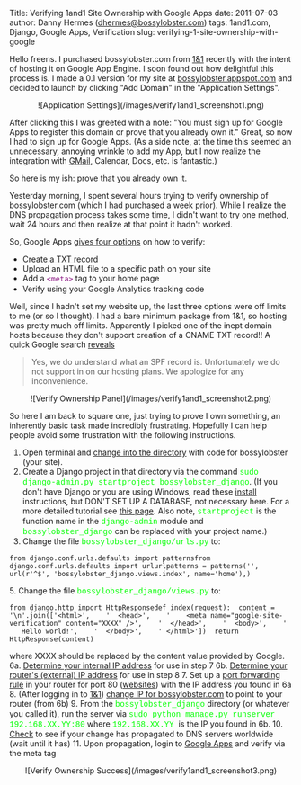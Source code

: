 Title: Verifying 1and1 Site Ownership with Google Apps
date: 2011-07-03
author: Danny Hermes (dhermes@bossylobster.com)
tags: 1and1.com, Django, Google Apps, Verification
slug: verifying-1-site-ownership-with-google

Hello freens. I purchased bossylobster.com from [1&1](http://1and1.com/)
recently with the intent of hosting it on Google App Engine. I soon
found out how delightful this process is. I made a 0.1 version for my
site at [bossylobster.appspot.com](http://bossylobster.appspot.com/) and
decided to launch by clicking "Add Domain" in the "Application
Settings".

<div markdown="1" style="text-align: center;">
  ![Application Settings](/images/verify1and1_screenshot1.png)
</div>

After clicking this I was greeted with a note: "You must sign up for
Google Apps to register this domain or prove that you already own it."
Great, so now I had to sign up for Google Apps. (As a side note, at the
time this seemed an unnecessary, annoying wrinkle to add my App, but I
now realize the integration with [GMail](http://mail.bossylobster.com/),
Calendar, Docs, etc. is fantastic.)

So here is my ish: prove that you already own it.

Yesterday morning, I spent several hours trying to verify ownership of
bossylobster.com (which I had purchased a week prior). While I realize
the DNS propagation process takes some time, I didn't want to try one
method, wait 24 hours and then realize at that point it hadn't worked.

So, Google Apps [gives four
options](http://www.google.com/support/a/bin/answer.py?answer=60216) on
how to verify:

-   [Create a TXT
    record](http://www.google.com/support/a/bin/answer.py?answer=183895)
-   Upload an HTML file to a specific path on your site
-   Add a <span class="Apple-style-span"
    style="background-color: white; color: white; font-family: Arial, Tahoma, Helvetica, FreeSans, sans-serif; font-size: 13px; line-height: 18px;"><span
    class="Apple-style-span"
    style="color: #881280; font-family: monospace; white-space: pre-wrap;">\<meta</span><span
    class="Apple-style-span"
    style="color: #881280; font-family: monospace; white-space: pre-wrap;">\></span></span> tag
    to your home page
-   Verify using your Google Analytics tracking code


Well, since I hadn't set my website up, the last three options were off
limits to me (or so I thought). I had a bare minimum package from 1&1,
so hosting was pretty much off limits. Apparently I picked one of the
inept domain hosts because they don't support creation of a CNAME TXT
record!! A quick Google search
[reveals](http://webmasters.stackexchange.com/questions/859/how-can-i-create-an-spf-record-on-my-1and1-com-hosted-domain)

> Yes, we do understand what an SPF record is. Unfortunately we
> do not support in on our hosting plans. We apologize for any
> inconvenience.

<div markdown="1" style="text-align: center;">
  ![Verify Ownership Panel](/images/verify1and1_screenshot2.png)
</div>

So here I am back to square one, just trying to prove I own something,
an inherently basic task made incredibly frustrating. Hopefully I can
help people avoid some frustration with the following instructions.

1. Open terminal and [change into the
directory](http://ss64.com/bash/cd.html) with code for bossylobster
(your site).
2. Create a Django project in that directory via the command
<span class="Apple-style-span"
style="color: lime; font-family: 'Courier New', Courier, monospace;">sudo
django-admin.py startproject bossylobster\_django</span>.
(If you don't have Django or you are using Windows, read these
[install](https://docs.djangoproject.com/en/1.3/intro/install/)
instructions, but DON'T SET UP A DATABASE, not necessary here. For a
more detailed tutorial see [this
page](https://docs.djangoproject.com/en/1.3/intro/tutorial01/). Also
note, <span class="Apple-style-span"
style="color: lime; font-family: 'Courier New', Courier, monospace;">startproject</span>
is the function name in the <span class="Apple-style-span"
style="color: lime; font-family: 'Courier New', Courier, monospace;">django-admin</span>
module and <span class="Apple-style-span"
style="color: lime; font-family: 'Courier New', Courier, monospace;">bossylobster\_django</span>
can be replaced with your project name.)
4. Change the file <span class="Apple-style-span"
style="color: lime; font-family: 'Courier New', Courier, monospace;">bossylobster\_django/urls.py</span>
to:

~~~~ {.prettyprint style="background-color: white;"}
from django.conf.urls.defaults import patternsfrom django.conf.urls.defaults import urlurlpatterns = patterns('',  url(r'^$', 'bossylobster_django.views.index', name='home'),)
~~~~

​5. Change the file <span class="Apple-style-span"
style="color: lime; font-family: 'Courier New', Courier, monospace;">bossylobster\_django/views.py</span>
to:

~~~~ {.prettyprint style="background-color: white;"}
from django.http import HttpResponsedef index(request):  content = '\n'.join(['<html>',    '  <head>',    '    <meta name="google-site-verification" content="XXXX" />',    '  </head>',    '  <body>',    '    Hello world!',    '  </body>',    ' </html>'])  return HttpResponse(content)
~~~~

where XXXX should be replaced by the content value provided by Google.
6a. [Determine your internal IP
address](http://www.bitwiseim.com/wiki/index.php?title=Determine_your_LAN_/_Local_/_Internal_IP_Address)
for use in step 7
6b. [Determine your router's (external) IP
address](http://checkip.dyndns.com/) for use in step 8
7. Set up a [port forwarding rule](http://portforward.com/dyndns/) in
your router for port 80 ([websites](https://www.grc.com/port_80.htm))
with the IP address you found in 6a
8. (After logging in to [1&1](http://1and1.com/)) [change IP for
bossylobster.com](http://faq.1and1.com/domains/domain_admin/dns_settings/13.html)
to point to your router (from 6b)
9. From the <span class="Apple-style-span"
style="color: lime; font-family: 'Courier New', Courier, monospace;">bossylobster\_django</span>
directory (or whatever you called it), run the server via
<span class="Apple-style-span"
style="color: lime; font-family: 'Courier New', Courier, monospace;">sudo
python manage.py runserver 192.168.XX.YY:80</span>
where <span class="Apple-style-span"
style="color: lime; font-family: 'Courier New', Courier, monospace;">192.168.XX.YY </span>is
the IP you found in 6b.
10. [Check](http://www.whatsmydns.net/#A/bossylobster.com) to see if
your change has propagated to DNS servers worldwide (wait until it has)
11. Upon propagation, login to [Google Apps](https://www.google.com/a)
and verify via the meta tag

<div markdown="1" style="text-align: center;">
  ![Verify Ownership Success](/images/verify1and1_screenshot3.png)
</div>

<a href="https://profiles.google.com/114760865724135687241" rel="author" style="display: none;">About Bossy Lobster</a>
